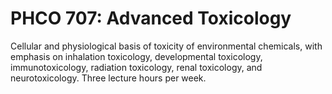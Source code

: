 # PHCO 707: Advanced Toxicology

Cellular and physiological basis of toxicity of environmental chemicals, with emphasis on inhalation toxicology, developmental toxicology, immunotoxicology, radiation toxicology, renal toxicology, and neurotoxicology. Three lecture hours per week.